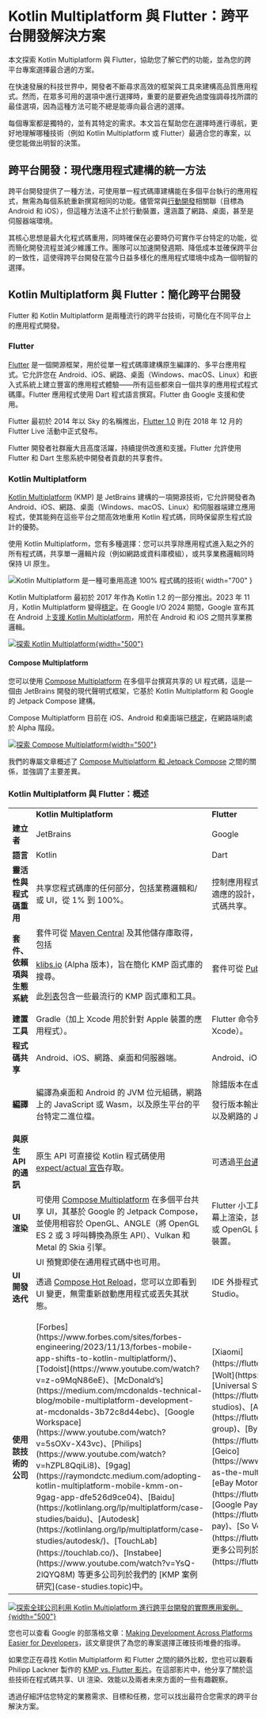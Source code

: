 # Kotlin Multiplatform 與 Flutter：跨平台開發解決方案

<web-summary>本文探索 Kotlin Multiplatform 與 Flutter，協助您了解它們的功能，並為您的跨平台專案選擇最合適的方案。</web-summary> 

在快速發展的科技世界中，開發者不斷尋求高效的框架與工具來建構高品質應用程式。然而，在眾多可用的選項中進行選擇時，重要的是要避免過度強調尋找所謂的最佳選項，因為這種方法可能不總是能導向最合適的選擇。

每個專案都是獨特的，並有其特定的需求。本文旨在幫助您在選擇時進行導航，更好地理解哪種技術（例如 Kotlin Multiplatform 或 Flutter）最適合您的專案，以便您能做出明智的決策。

## 跨平台開發：現代應用程式建構的統一方法

跨平台開發提供了一種方法，可使用單一程式碼庫建構能在多個平台執行的應用程式，無需為每個系統重新撰寫相同的功能。儘管常與[行動開發](cross-platform-mobile-development.md)相關聯（目標為 Android 和 iOS），但這種方法遠不止於行動裝置，還涵蓋了網路、桌面，甚至是伺服器端環境。

其核心思想是最大化程式碼重用，同時確保在必要時仍可實作平台特定的功能，從而簡化開發流程並減少維護工作。團隊可以加速開發週期、降低成本並確保跨平台的一致性，這使得跨平台開發在當今日益多樣化的應用程式環境中成為一個明智的選擇。

## Kotlin Multiplatform 與 Flutter：簡化跨平台開發

Flutter 和 Kotlin Multiplatform 是兩種流行的跨平台技術，可簡化在不同平台上的應用程式開發。

### Flutter

[Flutter](https://flutter.dev/) 是一個開源框架，用於從單一程式碼庫建構原生編譯的、多平台應用程式。它允許您在 Android、iOS、網路、桌面（Windows、macOS、Linux）和嵌入式系統上建立豐富的應用程式體驗——所有這些都來自一個共享的應用程式程式碼庫。Flutter 應用程式使用 Dart 程式語言撰寫。Flutter 由 Google 支援和使用。

Flutter 最初於 2014 年以 Sky 的名稱推出，[Flutter 1.0](https://developers.googleblog.com/en/flutter-10-googles-portable-ui-toolkit/) 則在 2018 年 12 月的 Flutter Live 活動中正式發布。

Flutter 開發者社群龐大且高度活躍，持續提供改進和支援。Flutter 允許使用 Flutter 和 Dart 生態系統中開發者貢獻的共享套件。

### Kotlin Multiplatform

[Kotlin Multiplatform](https://www.jetbrains.com/kotlin-multiplatform/) (KMP) 是 JetBrains 建構的一項開源技術，它允許開發者為 Android、iOS、網路、桌面（Windows、macOS、Linux）和伺服器端建立應用程式，使其能夠在這些平台之間高效地重用 Kotlin 程式碼，同時保留原生程式設計的優勢。

使用 Kotlin Multiplatform，您有多種選擇：您可以共享除應用程式進入點之外的所有程式碼，共享單一邏輯片段（例如網路或資料庫模組），或共享業務邏輯同時保持 UI 原生。

![Kotlin Multiplatform 是一種可重用高達 100% 程式碼的技術](kmp-logic-and-ui.svg){ width="700" }

Kotlin Multiplatform 最初於 2017 年作為 Kotlin 1.2 的一部分推出。2023 年 11 月，Kotlin Multiplatform 變得[穩定](https://blog.jetbrains.com/kotlin/2023/11/kotlin-multiplatform-stable/)。在 Google I/O 2024 期間，Google 宣布其在 Android 上[支援 Kotlin Multiplatform](https://android-developers.googleblog.com/2024/05/android-support-for-kotlin-multiplatform-to-share-business-logic-across-mobile-web-server-desktop.html)，用於在 Android 和 iOS 之間共享業務邏輯。

[![探索 Kotlin Multiplatform](discover-kmp.svg){width="500"}](https://www.jetbrains.com/kotlin-multiplatform/)

#### Compose Multiplatform

您可以使用 [Compose Multiplatform](https://www.jetbrains.com/compose-multiplatform/) 在多個平台撰寫共享的 UI 程式碼，這是一個由 JetBrains 開發的現代聲明式框架，它基於 Kotlin Multiplatform 和 Google 的 Jetpack Compose 建構。

Compose Multiplatform 目前在 iOS、Android 和桌面端已[穩定](https://blog.jetbrains.com/kotlin/2025/05/compose-multiplatform-1-8-0-released-compose-multiplatform-for-ios-is-stable-and-production-ready/)，在網路端則處於 Alpha 階段。

[![探索 Compose Multiplatform](explore-compose.svg){width="500"}](https://www.jetbrains.com/compose-multiplatform/)

我們的專屬文章概述了 [Compose Multiplatform 和 Jetpack Compose](compose-multiplatform-and-jetpack-compose.md) 之間的關係，並強調了主要差異。

### Kotlin Multiplatform 與 Flutter：概述

<table style="both">
    <tr>
        <td></td>
        <td><b>Kotlin Multiplatform</b></td>
        <td><b>Flutter</b></td>
    </tr>
    <tr>
        <td><b>建立者</b></td>
        <td>JetBrains</td>
        <td>Google</td>
    </tr>
    <tr>
        <td><b>語言</b></td>
        <td>Kotlin</td>
        <td>Dart</td>
    </tr>
    <tr>
        <td><b>靈活性與程式碼重用</b></td>
        <td>共享您程式碼庫的任何部分，包括業務邏輯和/或 UI，從 1% 到 100%。</td>
        <td>控制應用程式的每個像素，以建立客製化和自適應的設計，並在所有平台實現 100% 的程式碼共享。</td>
    </tr>
    <tr>
        <td><b>套件、依賴項與生態系統</b></td>
        <td>套件可從 <a href="https://central.sonatype.com/">Maven Central</a> 及其他儲存庫取得，包括
            <p><a href="http://klibs.io">klibs.io</a> (Alpha 版本)，旨在簡化 KMP 函式庫的搜尋。</p>
            <p>此<a href="https://github.com/terrakok/kmp-awesome">列表</a>包含一些最流行的 KMP 函式庫和工具。</p> </td>
        <td>套件可從 <a href="https://pub.dev/">Pub.dev.</a> 取得。</td>
    </tr>
    <tr>
        <td><b>建置工具</b></td>
        <td>Gradle（加上 Xcode 用於針對 Apple 裝置的應用程式）。</td>
        <td>Flutter 命令列工具（底層使用 Gradle 和 Xcode）。</td>
    </tr>
    <tr>
        <td><b>程式碼共享</b></td>
        <td>Android、iOS、網路、桌面和伺服器端。</td>
        <td>Android、iOS、網路、桌面和嵌入式裝置。</td>
    </tr>
    <tr>
        <td><b>編譯</b></td>
        <td>編譯為桌面和 Android 的 JVM 位元組碼，網路上的 JavaScript 或 Wasm，以及原生平台的平台特定二進位檔。</td>
        <td>除錯版本在虛擬機器中執行 Dart 程式碼。
        <p>發行版本輸出原生平台的平台特定二進位檔，以及網路的 JavaScript/Wasm。</p>
        </td>
    </tr>
    <tr>
        <td><b>與原生 API 的通訊</b></td>
        <td>原生 API 可直接從 Kotlin 程式碼使用 <a href="multiplatform-expect-actual.md">expect/actual 宣告</a>存取。</td>
        <td>可透過<a href="https://docs.flutter.dev/platform-integration/platform-channels">平台通道</a>與主機平台通訊。</td>
    </tr>
    <tr>
        <td><b>UI 渲染</b></td>
        <td>可使用 <a href="https://www.jetbrains.com/compose-multiplatform/">Compose Multiplatform</a> 在多個平台共享 UI，其基於 Google 的 Jetpack Compose，並使用相容於 OpenGL、ANGLE（將 OpenGL ES 2 或 3 呼叫轉換為原生 API）、Vulkan 和 Metal 的 Skia 引擎。</td>
        <td>Flutter 小工具使用自訂的 <a href="https://docs.flutter.dev/perf/impeller">Impeller 引擎</a>在螢幕上渲染，該引擎直接使用 Metal、Vulkan 或 OpenGL 與 GPU 通訊，具體取決於平台和裝置。</td>
    </tr>
    <tr>
        <td><b>UI 開發迭代</b></td>
        <td>UI 預覽即使在通用程式碼中也可用。
        <p>透過 <a href="compose-hot-reload.md">Compose Hot Reload</a>，您可以立即看到 UI 變更，無需重新啟動應用程式或丟失其狀態。</p></td>
        <td>IDE 外掛程式適用於 VS Code 和 Android Studio。</td>
    </tr>
    <tr>
        <td><b>使用該技術的公司</b></td>
        <td>[Forbes](https://www.forbes.com/sites/forbes-engineering/2023/11/13/forbes-mobile-app-shifts-to-kotlin-multiplatform/)、[Todoist](https://www.youtube.com/watch?v=z-o9MqN86eE)、[McDonald’s](https://medium.com/mcdonalds-technical-blog/mobile-multiplatform-development-at-mcdonalds-3b72c8d44ebc)、[Google Workspace](https://www.youtube.com/watch?v=5sOXv-X43vc)、[Philips](https://www.youtube.com/watch?v=hZPL8QqiLi8)、[9gag](https://raymondctc.medium.com/adopting-kotlin-multiplatform-mobile-kmm-on-9gag-app-dfe526d9ce04)、[Baidu](https://kotlinlang.org/lp/multiplatform/case-studies/baidu)、[Autodesk](https://kotlinlang.org/lp/multiplatform/case-studies/autodesk/)、[TouchLab](https://touchlab.co/)、[Instabee](https://www.youtube.com/watch?v=YsQ-2lQYQ8M) 等更多公司列於我們的 [KMP 案例研究](case-studies.topic)中。</td>
        <td>[Xiaomi](https://flutter.dev/showcase/xiaomi)、[Wolt](https://flutter.dev/showcase/wolt)、[Universal Studios](https://flutter.dev/showcase/universal-studios)、[Alibaba Group](https://flutter.dev/showcase/alibaba-group)、[ByteDance](https://flutter.dev/showcase/bytedance)、[Geico](https://www.geico.com/techblog/flutter-as-the-multi-channel-ux-framework/)、[eBay Motors](https://flutter.dev/showcase/ebay)、[Google Pay](https://flutter.dev/showcase/google-pay)、[So Vegan](https://flutter.dev/showcase/so-vegan) 等更多公司列於 [Flutter 展示案例](https://flutter.dev/showcase)中。</td>
    </tr>
</table>

[![探索全球公司利用 Kotlin Multiplatform 進行跨平台開發的實際應用案例。](kmp-use-cases-1.svg){width="500"}](https://www.jetbrains.com/help/kotlin-multiplatform-dev/case-studies.html)

您也可以查看 Google 的部落格文章：[Making Development Across Platforms Easier for Developers](https://developers.googleblog.com/en/making-development-across-platforms-easier-for-developers/)，該文章提供了為您的專案選擇正確技術堆疊的指導。

如果您正在尋找 Kotlin Multiplatform 和 Flutter 之間的額外比較，您也可以觀看 Philipp Lackner 製作的 [KMP vs. Flutter 影片](https://www.youtube.com/watch?v=dzog64ENKG0)。在這部影片中，他分享了關於這些技術在程式碼共享、UI 渲染、效能以及兩者未來方面的一些有趣觀察。

透過仔細評估您特定的業務需求、目標和任務，您可以找出最符合您需求的跨平台解決方案。